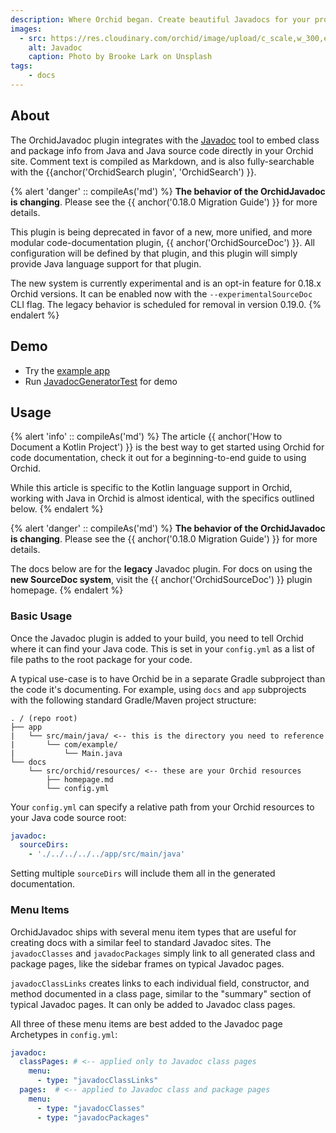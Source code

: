 ```yaml
---
description: Where Orchid began. Create beautiful Javadocs for your project within your Orchid site.
images:
  - src: https://res.cloudinary.com/orchid/image/upload/c_scale,w_300,e_blur:150/v1524974952/plugins/javadoc.jpg
    alt: Javadoc
    caption: Photo by Brooke Lark on Unsplash
tags:
    - docs
---
```


## About

The OrchidJavadoc plugin integrates with the 
[Javadoc](https://docs.oracle.com/javase/8/docs/technotes/tools/windows/javadoc.html) 
tool to embed class and package info from Java and Java source code directly in your Orchid site. Comment text is 
compiled as Markdown, and is also fully-searchable with the {{anchor('OrchidSearch plugin', 'OrchidSearch') }}.

{% alert 'danger' :: compileAs('md') %}
**The behavior of the OrchidJavadoc is changing**. Please see the {{ anchor('0.18.0 Migration Guide') }} for more details.

This plugin is being deprecated in favor of a new, more unified, and more modular code-documentation plugin, 
{{ anchor('OrchidSourceDoc') }}. All configuration will be defined by that plugin, and this plugin will simply provide
Java language support for that plugin.

The new system is currently experimental and is an opt-in feature for 0.18.x Orchid versions. It can be enabled now with 
the `--experimentalSourceDoc` CLI flag. The legacy behavior is scheduled for removal in version 0.19.0.
{% endalert %}

## Demo

- Try the [example app](https://github.com/orchidhq/OrchidTutorials/tree/master/java-site)
- Run [JavadocGeneratorTest](https://github.com/orchidhq/orchid/blob/dev/plugins/OrchidJavadoc/src/test/kotlin/com/eden/orchid/javadoc/JavadocGeneratorTest.kt) for demo

## Usage

{% alert 'info' :: compileAs('md') %}
The article {{ anchor('How to Document a Kotlin Project') }} is the best way to get started using Orchid for code 
documentation, check it out for a beginning-to-end guide to using Orchid.

While this article is specific to the Kotlin language support in Orchid, working with Java in Orchid is almost 
identical, with the specifics outlined below.
{% endalert %}

{% alert 'danger' :: compileAs('md') %}
**The behavior of the OrchidJavadoc is changing**. Please see the {{ anchor('0.18.0 Migration Guide') }} for more details.

The docs below are for the **legacy** Javadoc plugin. For docs on using the **new SourceDoc system**, visit the 
{{ anchor('OrchidSourceDoc') }} plugin homepage.
{% endalert %}

### Basic Usage

Once the Javadoc plugin is added to your build, you need to tell Orchid where it can find your Java code. This is set in 
your `config.yml` as a list of file paths to the root package for your code. 

A typical use-case is to have Orchid be in a separate Gradle subproject than the code it's documenting. For example, 
using `docs` and `app` subprojects with the following standard Gradle/Maven project structure:

```text
. / (repo root)
├── app
|   └── src/main/java/ <-- this is the directory you need to reference
|       └── com/example/
|           └── Main.java
└── docs
    └── src/orchid/resources/ <-- these are your Orchid resources
        ├── homepage.md
        └── config.yml
```

Your `config.yml` can specify a relative path from your Orchid resources to your Java code source root:

```yaml
javadoc:
  sourceDirs:
    - './../../../../app/src/main/java'
```

Setting multiple `sourceDirs` will include them all in the generated documentation.

### Menu Items

OrchidJavadoc ships with several menu item types that are useful for creating docs with a similar feel to standard 
Javadoc sites. The `javadocClasses` and `javadocPackages` simply link to all generated class and package pages, like the 
sidebar frames on typical Javadoc pages. 

`javadocClassLinks` creates links to each individual field, constructor, and method documented in a class page, similar 
to the "summary" section of typical Javadoc pages. It can only be added to Javadoc class pages.

All three of these menu items are best added to the Javadoc page Archetypes in `config.yml`:

```yaml
javadoc:
  classPages: # <-- applied only to Javadoc class pages
    menu:
      - type: "javadocClassLinks"
  pages:  # <-- applied to Javadoc class and package pages
    menu:
      - type: "javadocClasses"
      - type: "javadocPackages"
```
